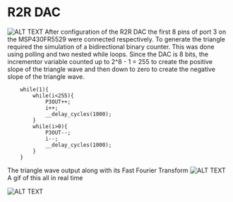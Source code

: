 # R2R DAC
![ALT TEXT](https://i.imgur.com/TQZgnZl.png)
After configuration of the R2R DAC the first 8 pins of port 3 on the MSP430FR5529 were connected respectively. To generate the triangle required the simulation of a bidirectional binary counter. This was done using polling and two nested while loops. Since the DAC is 8 bits, the incrementor variable counted up to 2^8 - 1 = 255 to create the positive slope of the triangle wave and then down to zero to create the negative slope of the triangle wave. 

```
    while(1){
        while(i<255){
            P3OUT++;
            i++;
            __delay_cycles(1000);
        }
        while(i>0){
            P3OUT--;
            i--;
            __delay_cycles(1000);
        }
    }
```
The triangle wave output along with its Fast Fourier Transform 
![ALT TEXT](https://i.imgur.com/SIra8kh.png)
A gif of this all in real time

![ALT TEXT](https://i.imgur.com/214o6Yq.gif)
